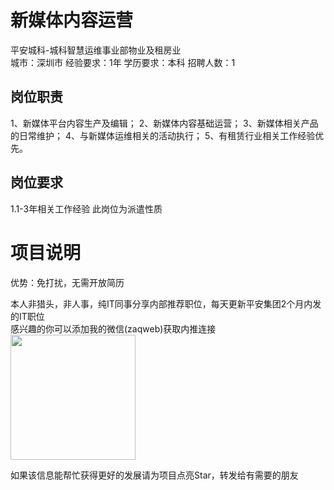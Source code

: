 # 新媒体内容运营
平安城科-城科智慧运维事业部物业及租房业  
城市：深圳市 经验要求：1年 学历要求：本科  招聘人数：1

## 岗位职责
1、新媒体平台内容生产及编辑； 
   2、新媒体内容基础运营； 
   3、新媒体相关产品的日常维护； 
   4、与新媒体运维相关的活动执行； 
   5、有租赁行业相关工作经验优先。

## 岗位要求
1.1-3年相关工作经验
   此岗位为派遣性质

# 项目说明

优势：免打扰，无需开放简历

本人非猎头，非人事，纯IT同事分享内部推荐职位，每天更新平安集团2个月内发的IT职位  
感兴趣的你可以添加我的微信(zaqweb)获取内推连接  
<img src="https://github.com/zaqweb/PA-IT-JOBS/blob/master/WechatICode.jpeg"  height="200" width="200">

如果该信息能帮忙获得更好的发展请为项目点亮Star，转发给有需要的朋友




